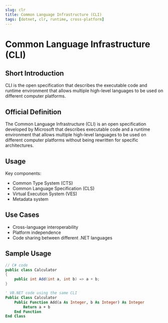 ```yaml
---
slug: clr
title: Common Language Infrastructure (CLI)
tags: [dotnet, clr, runtime, cross-platform]
---
```


# Common Language Infrastructure (CLI)

## Short Introduction

CLI is the open specification that describes the executable code and runtime environment that allows multiple high-level languages to be used on different computer platforms.

## Official Definition

The Common Language Infrastructure (CLI) is an open specification developed by Microsoft that describes executable code and a runtime environment that allows multiple high-level languages to be used on different computer platforms without being rewritten for specific architectures.

## Usage

Key components:

- Common Type System (CTS)
- Common Language Specification (CLS)
- Virtual Execution System (VES)
- Metadata system

## Use Cases

- Cross-language interoperability
- Platform independence
- Code sharing between different .NET languages

## Sample Usage

```csharp
// C# code
public class Calculator
{
    public int Add(int a, int b) => a + b;
}
```

```vb
' VB.NET code using the same CLI
Public Class Calculator
    Public Function Add(a As Integer, b As Integer) As Integer
        Return a + b
    End Function
End Class
```
